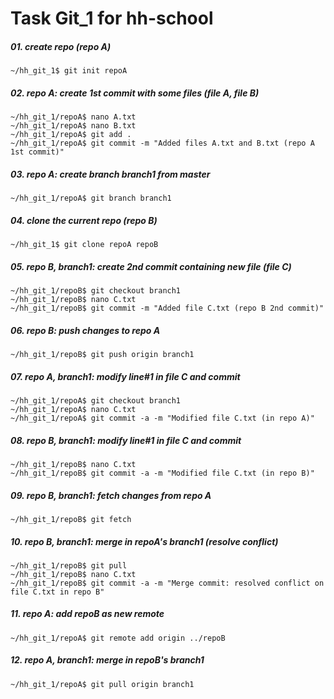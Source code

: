 # Task Git_1 for hh-school

##### 01. create repo (repo A)
```
~/hh_git_1$ git init repoA
```
##### 02. repo A: create 1st commit with some files (file A, file B)
```
~/hh_git_1/repoA$ nano A.txt
~/hh_git_1/repoA$ nano B.txt
~/hh_git_1/repoA$ git add .
~/hh_git_1/repoA$ git commit -m "Added files A.txt and B.txt (repo A 1st commit)"
```
##### 03. repo A: create branch branch1 from master
```
~/hh_git_1/repoA$ git branch branch1
```
##### 04. clone the current repo (repo B)
```
~/hh_git_1$ git clone repoA repoB
```
##### 05. repo B, branch1: create 2nd commit containing new file (file C)
```
~/hh_git_1/repoB$ git checkout branch1
~/hh_git_1/repoB$ nano C.txt
~/hh_git_1/repoB$ git commit -m "Added file C.txt (repo B 2nd commit)"
```
##### 06. repo B: push changes to repo A
```
~/hh_git_1/repoB$ git push origin branch1
```
##### 07. repo A, branch1: modify line#1 in file C and commit
```
~/hh_git_1/repoA$ git checkout branch1
~/hh_git_1/repoA$ nano C.txt
~/hh_git_1/repoA$ git commit -a -m "Modified file C.txt (in repo A)"
```
##### 08. repo B, branch1: modify line#1 in file C and commit
```
~/hh_git_1/repoB$ nano C.txt
~/hh_git_1/repoB$ git commit -a -m "Modified file C.txt (in repo B)"
```
##### 09. repo B, branch1: fetch changes from repo A
```
~/hh_git_1/repoB$ git fetch
```
##### 10. repo B, branch1: merge in repoA's branch1 (resolve conflict)
```
~/hh_git_1/repoB$ git pull
~/hh_git_1/repoB$ nano C.txt
~/hh_git_1/repoB$ git commit -a -m "Merge commit: resolved conflict on file C.txt in repo B"
```
##### 11. repo A: add repoB as new remote
```
~/hh_git_1/repoA$ git remote add origin ../repoB
```
##### 12. repo A, branch1: merge in repoB's branch1
```
~/hh_git_1/repoA$ git pull origin branch1
```
